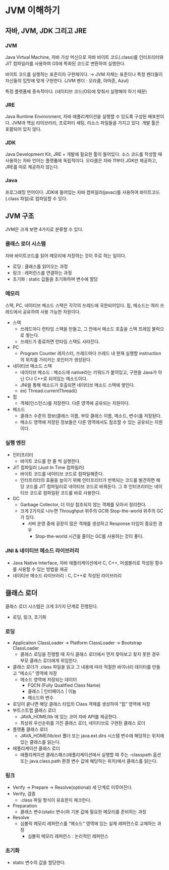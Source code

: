 # JVM 이해하기

## 자바, JVM, JDK 그리고 JRE

### JVM

Java Virtual Machine, 자바 가상 머신으로 자바 바이트 코드(.class)를 인터프리터와 JIT 컴파일러를 사용하여 OS에 특화된 코드로 변환하여 실행한다.

바이트 코드를 실행하는 표준이자 구현체이다.
→ JVM 자체는 표준이나 특정 벤더들이 자신들의 입맛에 맞게 구현한다. (JVM 벤더 : 오라클, 아마존, Azul)

특정 플랫폼에 종속적이다. (네이티브 코드(OS)에 맞춰서 실행해야 하기 때문)

### JRE

Java Runtime Environment, 자바 애플리케이션을 실행할 수 있도록 구성된 배포판이다.
JVM과 핵심 라이브러리, 프로퍼티 세팅, 리소스 파일들을 가지고 있다.
개발 툴은 포홤되어 있지 않다.

### JDK

Java Development Kit, JRE + 개발에 필요한 툴이 들어있다.
소스 코드를 작성할 때 사용하는 자바 언어는 플랫폼에 독립적이다.
오라클은 자바 11부터 JDK만 제공하고, JRE를 따로 제공하지 않는다.

### Java

프로그래밍 언어이다.
JDK에 들어있는 자바 컴파일러(javac)를 사용하여 바이트코드(.class 파일)로 컴파일할 수 있다.

## JVM 구조

JVM은 크게 보면 4가지로 분류할 수 있다.

### 클래스 로더 시스템

자바 바이트코드를 읽어 메모리에 저장하는 것이 주로 하는 일이다.

- 로딩 : 클래스를 읽어오는 과정
- 링크 : 레퍼런스를 연결하는 과정
- 초기화 : static 값들을 초기화하며 변수에 할당

### 메모리

스택, PC, 네이티브 메소드 스택은 각각의 쓰레드에 국한되어있다.
힙, 메소드는 여러 쓰레드에서 공유하여 사용 가능한 자원이다.

- 스택
  - 쓰레드마다 런타임 스택을 만들고, 그 안에서 메소드 호출을 스택 프레임 블럭으로 쌓는다.
  - 쓰레드가 종료하면 런타임 스택도 사라진다.
- PC
  - Program Counter 레지스터, 쓰레드마다 쓰레드 내 현재 실행할 instruction의 위치를 가리키는 포인터가 생성된다.
- 네이티브 메소드 스택
  - 네이티브 메소드 : 메소드에 native라는 키워드가 붙어있고, 구현을 Java가 아닌 C나 C++로 되어있는 메소드이다.
  - JNI을 통해 메소드가 호출되면 네이티브 메소드 스택에 쌓인다.
  - ex) Thread.currentThread()
- 힙
  - 객체(인스턴스)를 저장한다. 다른 영역에 공유되는 자원이다.
- 메소드
  - 클래스 수준의 정보(클래스 이름, 부모 클래스 이름, 메소드, 변수)를 저장된다.
  - 메소드 영역에 저장된 정보들은 다른 영역에서도 참조할 수 있는 공유되는 자원이다.

### 실행 엔진

- 인터프리터
  - 바이트 코드를 한 줄 씩 실행한다.
- JIT 컴파일러 (Just In Time 컴파일러)
  - 바이트 코드를 네이티브 코드로 컴파일해준다.
  - 인터프리터의 효율을 높이기 위해 인터프리터가 반복되는 코드를 발견하면 해당 코드를 JIT 컴파일러로 네이티브 코드로 바꿔둔다. 그 후 인터프리터는 네이티브 코드로 컴파일된 코드를 바로 사용한다.
- GC
  - Garbage Collector, 더 이상 참조되지 않는 객체를 모아서 정리한다.
  - 크게 2가지로 나누면 Throughput 위주의 GC와 Stop-the-world 위주의 GC가 있다.
    - 서버 운영 중에 굉장히 많은 객체를 생성하고 Response 타임이 중요한 경우
      - Stop-the-world 시간을 줄이는 GC를 사용하는 것이 좋다.

### JNI & 네이티브 메소드 라이브러리

- Java Native Interface, 자바 애플리케이션에서 C, C++, 어셈블리로 작성된 함수를 사용할 수 있는 방법을 제공
- 네이티브 메소드 라이브러리 : C, C++로 작성된 라이브러리

## 클래스 로더

클래스 로더 시스템은 크게 3가지 단계로 진행된다.

- 로딩, 링크, 초기화

### 로딩

- Application ClassLoader → Platform ClassLoader -> Bootstrap ClassLoader
  - 클래스 로딩을 진행할 때 자식 클래스 로더에서 먼저 찾아보고 찾지 못한 경우 부모 클래스 로더에게 위임한다.
- 클래스 로더가 .class 파일을 읽고 그 내용에 따라 적절한 바이너리 데이터를 만들고 “메소드” 영역에 저장
  - 메소드 영역에 저장되는 데이터
    - FQCN (Fully Qualified Class Name)
    - 클래스 | 인터페이스 | 이늄
    - 메소드와 변수
- 로딩이 끝나면 해당 클래스 타입의 Class 객체를 생성하여 “힙” 영역에 저장
- 부트스트랩 클래스 로더
  - JAVA_HOME/lib 에 있는 코어 자바 API를 제공한다.
  - 최상위 우선순위를 가진 클래스 로더, 네이티브로 구현된 클래스 로더
- 플랫폼 클래스 로더
  - JAVA_HOME/lib/ext 폴더 또는 java.ext.dirs 시스템 변수에 해당하는 위치에 있는 클래스를 읽는다.
- 애플리케이션 클래스 로더
  - 애플리케이션 클래스패스(애플리케이션에서 실행할 때 주는 -classpath 옵션 또는 java.class.path 환경 변수 값에 해당하는 위치)에서 클래스를 읽는다.

### 링크

- Verify → Prepare → Resolve(optional) 세 단계로 이루어진다.
- Verify, 검증
  - .class 파일 형식이 유효한지 체크한다.
- Preparation
  - 클래스 변수(static 변수)와 기본 값에 필요한 메모리를 준비하는 과정
- Resolve
  - 심볼릭 메모리 레퍼런스를 “메소드” 영역에 있는 실제 레퍼런스로 교체하는 과정
    - 심볼릭 메모리 레퍼런스 : 논리적인 레퍼런스

### 초기화

- static 변수의 값을 할당한다.
